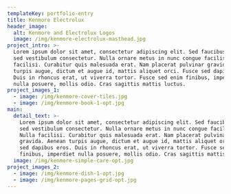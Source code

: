 ```yaml
---
templateKey: portfolio-entry
title: Kenmore Electrolux
header_image:
  alt: Kenmore and Electrolux Logos
  image: /img/kenmore-electrolux-masthead.jpg
project_intro: >-
  Lorem ipsum dolor sit amet, consectetur adipiscing elit. Sed faucibus velit
  sed vestibulum consectetur. Nulla ornare metus in nunc congue facilisis. Nulla
  facilisi. Curabitur quis malesuada erat. Nam placerat pulvinar gravida. Aenean
  turpis augue, dictum et augue id, mattis aliquet orci. Fusce sed dapibus eros.
  Duis in rhoncus erat, ut viverra tortor. Fusce sed enim finibus, imperdiet
  nulla posuere, mollis odio. Cras sagittis mattis luctus.
project_images_1:
  - image: /img/kenmore-cover-tiles.jpg
  - image: /img/kenmore-book-1-opt.jpg
main:
  detail_text: >-
    Lorem ipsum dolor sit amet, consectetur adipiscing elit. Sed faucibus velit
    sed vestibulum consectetur. Nulla ornare metus in nunc congue facilisis.
    Nulla facilisi. Curabitur quis malesuada erat. Nam placerat pulvinar
    gravida. Aenean turpis augue, dictum et augue id, mattis aliquet orci. Fusce
    sed dapibus eros. Duis in rhoncus erat, ut viverra tortor. Fusce sed enim
    finibus, imperdiet nulla posuere, mollis odio. Cras sagittis mattis luctus.
  image: /img/kenmore-simple-care-opt.jpg
project_images_2:
  - image: /img/kenmore-dish-1-opt.jpg
  - image: /img/kenmore-pages-grid-opt.jpg
---
```


